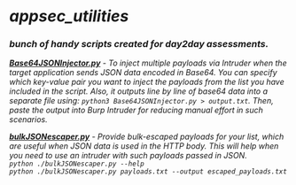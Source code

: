 # *appsec_utilities*
### *bunch of handy scripts created for day2day assessments.*

*__[Base64JSONInjector.py](./Base64JSONInjector.py)__ - To inject multiple payloads via Intruder when the target application sends JSON data encoded in Base64. You can specify which key-value pair you want to inject the payloads from the list you have included in the script. Also, it outputs line by line of base64 data into a separate file using: `python3 Base64JSONInjector.py > output.txt`. Then, paste the output into Burp Intruder for reducing manual effort in such scenarios.*

*__[bulkJSONescaper.py](./bulkJSONescaper.py)__ - Provide bulk-escaped payloads for your list, which are useful when JSON data is used in the HTTP body. This will help when you need to use an intruder with such payloads passed in JSON.* <br>
*`python ./bulkJSONescaper.py --help`<br>*
*`python ./bulkJSONescaper.py payloads.txt --output escaped_payloads.txt`*
